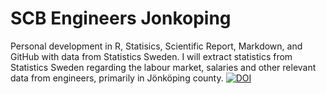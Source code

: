 # SCB Engineers Jonkoping
Personal development in R, Statisics, Scientific Report, Markdown, and GitHub
with data from Statistics Sweden. I will extract statistics from Statistics 
Sweden regarding the labour market, salaries and other relevant data from 
engineers, primarily in Jönköping county. 
[![DOI](https://zenodo.org/badge/186885035.svg)](https://zenodo.org/badge/latestdoi/186885035)
